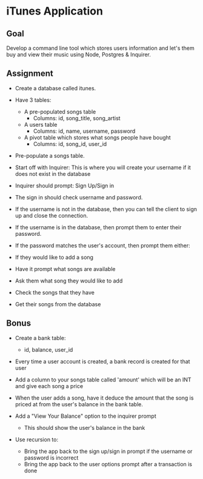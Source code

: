 # iTunes Application

<h2>Goal</h2>

Develop a command line tool which stores users information and let's them buy and view their music using Node, Postgres & Inquirer.

<h2>Assignment</h2>

* Create a database called itunes.

* Have 3 tables:
	* A pre-populated songs table
		* Columns: id, song_title, song_artist
	* A users table
		* Columns: id, name, username, password
	* A pivot table which stores what songs people have bought
		* Columns: id, song_id, user_id
* Pre-populate a songs table.
* Start off with Inquirer: This is where you will create your username if it does not exist in the database
* Inquirer should prompt: Sign Up/Sign in
* The sign in should check username and password.
* If the username is not in the database, then you can tell the client to sign up and close the connection.
* If the username is in the database, then prompt them to enter their password.
* If the password matches the user's account, then prompt them either:
* If they would like to add a song
* Have it prompt what songs are available
* Ask them what song they would like to add
* Check the songs that they have
* Get their songs from the database

<h2>Bonus</h2>

* Create a bank table:
	* id, balance, user_id
* Every time a user account is created, a bank record is created for that user
* Add a column to your songs table called 'amount' which will be an INT and give each song a price
* When the user adds a song, have it deduce the amount that the song is priced at from the user's balance in the bank table.
* Add a "View Your Balance" option to the inquirer prompt
	* This should show the user's balance in the bank

* Use recursion to:
	* Bring the app back to the sign up/sign in prompt if the username or password is incorrect
	* Bring the app back to the user options prompt after a transaction is done
	